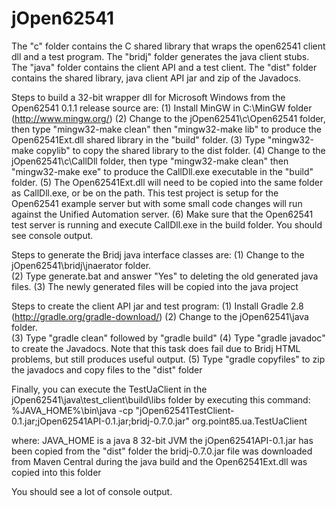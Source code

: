 # jOpen62541
The "c" folder contains the C shared library that wraps the open62541 client dll and a test program.  The "bridj" folder generates the java client stubs.  The "java" folder contains the client API and a test client.  The "dist" folder contains the shared library, java client API jar and zip of the Javadocs.

Steps to build a 32-bit wrapper dll for Microsoft Windows from the Open62541 0.1.1 release source are:
(1)  Install MinGW in C:\MinGW folder (http://www.mingw.org/)
(2)  Change to the jOpen62541\c\Open62541 folder, then type "mingw32-make clean" then "mingw32-make lib" to produce
	the Open62541Ext.dll shared library in the "build" folder.
(3)  Type "mingw32-make copylib" to copy the shared library to the dist folder.
(4)  Change to the jOpen62541\c\CallDll folder, then type "mingw32-make clean" then "mingw32-make exe" to produce
	the CallDll.exe executable in the "build" folder.
(5)  The Open62541Ext.dll will need to be copied into 
	the same folder as CallDll.exe, or be on the path.  This test project is setup for the Open62541 example server
	but with some small code changes will run against the Unified Automation server.
(6) Make sure that the Open62541 test server is running and execute CallDll.exe in the build folder.  You should see console output.

Steps to generate the Bridj java interface classes are:
(1)  Change to the jOpen62541\bridj\jnaerator folder.  
(2)  Type generate.bat and answer "Yes" to deleting the old generated java files.
(3)  The newly generated files will be copied into the java project

Steps to create the client API jar and test program:
(1)  Install Gradle 2.8 (http://gradle.org/gradle-download/)
(2)  Change to the jOpen62541\java folder.  
(3)  Type "gradle clean" followed by "gradle build"
(4)  Type "gradle javadoc" to create the Javadocs.  Note that this task does fail due to Bridj HTML problems, but still produces useful output.
(5)  Type "gradle copyfiles" to zip the javadocs and copy files to the "dist" folder

Finally, you can execute the TestUaClient in the jOpen62541\java\test_client\build\libs folder by executing this command:
%JAVA_HOME%\bin\java -cp "jOpen62541TestClient-0.1.jar;jOpen62541API-0.1.jar;bridj-0.7.0.jar" org.point85.ua.TestUaClient

where:
JAVA_HOME is a java 8 32-bit JVM
the jOpen62541API-0.1.jar has been copied from the "dist" folder
the bridj-0.7.0.jar file was downloaded from Maven Central during the java build
and the Open62541Ext.dll was copied into this folder

You should see a lot of console output.
